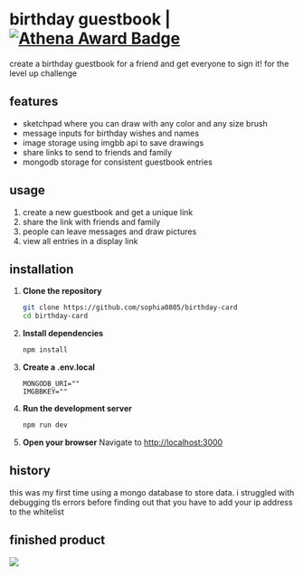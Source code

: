 # birthday guestbook | [![Athena Award Badge](https://img.shields.io/endpoint?url=https%3A%2F%2Faward.athena.hackclub.com%2Fapi%2Fbadge)](https://award.athena.hackclub.com?utm_source=readme)

create a birthday guestbook for a friend and get everyone to sign it! for the level up challenge

## features
- sketchpad where you can draw with any color and any size brush
- message inputs for birthday wishes and names
- image storage using imgbb api to save drawings
- share links to send to friends and family
- mongodb storage for consistent guestbook entries

## usage
1. create a new guestbook and get a unique link
2. share the link with friends and family
3. people can leave messages and draw pictures
4. view all entries in a display link

## installation  
1. **Clone the repository**
   ```bash
   git clone https://github.com/sophia0805/birthday-card
   cd birthday-card
   ```

2. **Install dependencies**
   ```bash
   npm install
   ```

3. **Create a .env.local**
    ```env
    MONGODB_URI=""
    IMGBBKEY=""
    ```

4. **Run the development server**
   ```bash
   npm run dev
   ```

5. **Open your browser**
   Navigate to [http://localhost:3000](http://localhost:3000)

## history
this was my first time using a mongo database to store data. i struggled with debugging tls errors before finding out that you have to add your ip address to the whitelist

## finished product
![](https://hc-cdn.hel1.your-objectstorage.com/s/v3/5d8ff58345559d95ad4930fb6a2c208ac6ca4b21_image.png)